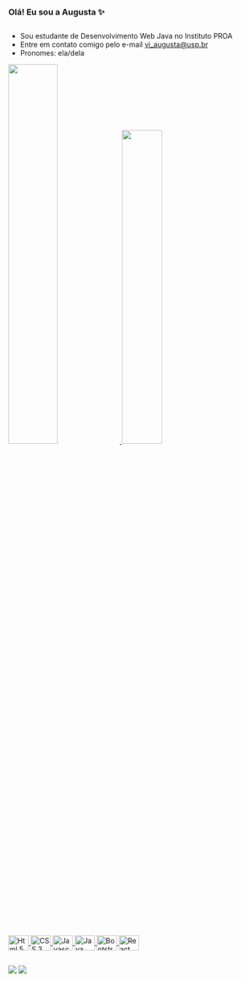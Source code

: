 ### Olá! Eu sou a Augusta ✨
##

- Sou estudante de Desenvolvimento Web Java no Instituto PROA 
- Entre em contato comigo pelo e-mail vi_augusta@usp.br
- Pronomes: ela/dela

<div> 
  
  <a href= "https://github.com/AvgvstaDev/">
  <img width= "44%" src= "https://github-readme-stats.vercel.app/api?username=AvgvstaDev&theme=neon&show_icons=true">
  <img width= "40%" src= "https://github-readme-stats.vercel.app/api/top-langs/?username=AvgvstaDev&layout=compact&theme=neon">
    
</div>

<div style= "display: inline_block"> <br>
  
  <img align="center" alt="Html 5" height="30" width="40" src="https://cdn.jsdelivr.net/gh/devicons/devicon@latest/icons/html5/html5-plain.svg">
  <img align="center" alt="CSS 3" height="30" width="40" src="https://cdn.jsdelivr.net/gh/devicons/devicon@latest/icons/css3/css3-plain.svg">
  <img align="center" alt="Javascript" height="30" width="40" src="https://cdn.jsdelivr.net/gh/devicons/devicon@latest/icons/javascript/javascript-plain.svg">
  <img align="center" alt="Java" height="30" width="40" src="https://cdn.jsdelivr.net/gh/devicons/devicon@latest/icons/java/java-plain.svg">
  <img align="center" alt="Bootstrap" height="30" width="40" src="https://cdn.jsdelivr.net/gh/devicons/devicon@latest/icons/bootstrap/bootstrap-original.svg">
  <img align="center" alt="React" height="30" width="40" src="https://cdn.jsdelivr.net/gh/devicons/devicon@latest/icons/react/react-original.svg"> 

</div>

##

<div>
  
  <a href = "mailto:vi_augusta@usp.br"><img src="https://img.shields.io/badge/-Gmail-%23333?style=for-the-badge&logo=gmail&logoColor=white" target="_blank"></a>
 <a href="https://www.linkedin.com/in/augustacoelho" target="_blank"><img src="https://img.shields.io/badge/-LinkedIn-%230077B5?style=for-the-badge&logo=linkedin&logoColor=white" target="_blank"></a>
  
</div>

